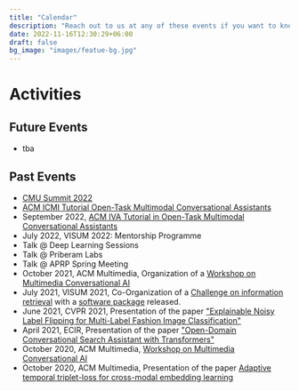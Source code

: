 ```yaml
---
title: "Calendar"
description: "Reach out to us at any of these events if you want to know more about our project."
date: 2022-11-16T12:30:29+06:00
draft: false
bg_image: "images/featue-bg.jpg"
---
```



# Activities

## Future Events
- tba

## Past Events

- [CMU Summit 2022](https://summit2022.cmuportugal.org/)
- [ACM ICMI Tutorial Open-Task Multimodal Conversational Assistants](https://icmi.acm.org/2022/tutorials/)
- September 2022, [ACM IVA Tutorial in Open-Task Multimodal Conversational Assistants](https://ivaconference2022.ualg.pt/program/workshops/)
- July 2022, VISUM 2022: Mentorship Programme 
- Talk @ Deep Learning Sessions
- Talk @ Priberam Labs 
- Talk @ APRP Spring Meeting
- October 2021, ACM Multimedia, Organization of a [Workshop on Multimedia Conversational AI](https://sites.google.com/view/multimodal-conversational-ai/home?authuser=0)
- July 2021, VISUM 2021, Co-Organization of a [Challenge on information retrieval](https://ifetch-chatbot.github.io/blog/blog-post-20210401/) with a [software package](https://ifetch-chatbot.github.io/software/) released.
- June 2021, CVPR 2021, Presentation of the paper ["Explainable Noisy Label Flipping for Multi-Label Fashion Image Classification"](https://ifetch-chatbot.github.io/blog/blog-post-20210518/)
- April 2021, ECIR, Presentation of the paper ["Open-Domain Conversational Search Assistant with Transformers"](https://ifetch-chatbot.github.io/blog/blog-post-20210427/)
- October 2020, ACM Multimedia, [Workshop on Multimedia Conversational AI](https://sites.google.com/view/multimodal-conversational-ai/home?authuser=0)
- October 2020, ACM Multimedia, Presentation of the paper [Adaptive temporal triplet-loss for cross-modal embedding learning](https://dl.acm.org/doi/10.1145/3394171.3413540)

